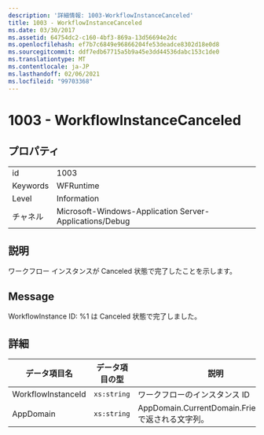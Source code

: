```yaml
---
description: '詳細情報: 1003-WorkflowInstanceCanceled'
title: 1003 - WorkflowInstanceCanceled
ms.date: 03/30/2017
ms.assetid: 64754dc2-c160-4bf3-869a-13d56694e2dc
ms.openlocfilehash: ef7b7c6849e96866204fe53deadce8302d18e0d8
ms.sourcegitcommit: ddf7edb67715a5b9a45e3dd44536dabc153c1de0
ms.translationtype: MT
ms.contentlocale: ja-JP
ms.lasthandoff: 02/06/2021
ms.locfileid: "99703368"
---
```

# <a name="1003---workflowinstancecanceled"></a>1003 - WorkflowInstanceCanceled

## <a name="properties"></a>プロパティ  
  
|||  
|-|-|  
|id|1003|  
|Keywords|WFRuntime|  
|Level|Information|  
|チャネル|Microsoft-Windows-Application Server-Applications/Debug|  
  
## <a name="description"></a>説明  

 ワークフロー インスタンスが Canceled 状態で完了したことを示します。  
  
## <a name="message"></a>Message  

 WorkflowInstance ID: %1 は Canceled 状態で完了しました。  
  
## <a name="details"></a>詳細  
  
|データ項目名|データ項目の型|説明|  
|--------------------|--------------------|-----------------|  
|WorkflowInstanceId|`xs:string`|ワークフローのインスタンス ID|  
|AppDomain|`xs:string`|AppDomain.CurrentDomain.FriendlyName で返される文字列。|
